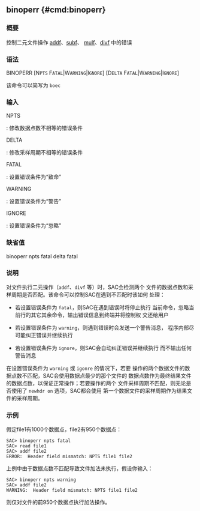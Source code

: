 ## binoperr {#cmd:binoperr}

### 概要

控制二元文件操作
[addf](/commands/addf.md)、[subf](/commands/subf.md)、
[mulf](/commands/mulf.md)、[divf](/commands/divf.md) 中的错误

### 语法

BINOPERR \[N`PTS` F`ATAL`|W`ARNING`|I`GNORE`\] \[D`ELTA`
F`ATAL`|W`ARNING`|I`GNORE`\]

该命令可以简写为 `boec`

### 输入

NPTS

:   修改数据点数不相等的错误条件

DELTA

:   修改采样周期不相等的错误条件

FATAL

:   设置错误条件为“致命”

WARNING

:   设置错误条件为“警告”

IGNORE

:   设置错误条件为“忽略”

### 缺省值

binoperr npts fatal delta fatal

### 说明

对文件执行二元操作（`addf`、`divf` 等）时，SAC会检测两个
文件的数据点数和采样周期是否匹配。该命令可以控制SAC在遇到不匹配时该如何
处理：

-   若设置错误条件为 `fatal`，则SAC在遇到错误时将停止执行
    当前命令，忽略当前行的其它其余命令，输出错误信息到终端并将控制权
    交还给用户

-   若设置错误条件为 `warning`，则遇到错误时会发送一个警告消息，
    程序内部尽可能纠正错误并继续执行

-   若设置错误条件为 `ignore`，则SAC会自动纠正错误并继续执行
    而不输出任何警告消息

在设置错误条件为 `warning` 或 `igonre` 的情况下，若要
操作的两个数据文件的数据点数不匹配，SAC会使用数据点最少的那个文件的
数据点数作为最终结果文件的数据点数，以保证正常操作；若要操作的两个
文件采样周期不匹配，则无论是否使用了 `newhdr on` 选项，SAC都会使用
第一个数据文件的采样周期作为结果文件的采样周期。

### 示例

假定file1有1000个数据点，file2有950个数据点：

``` {.bash}
SAC> binoperr npts fatal
SAC> read file1
SAC> addf file2
ERROR:  Header field mismatch: NPTS file1 file2
```

上例中由于数据点数不匹配导致文件加法未执行，假设你输入：

``` {.bash}
SAC> binoperr npts warning
SAC> addf file2
WARNING:  Header field mismatch: NPTS file1 file2
```

则仅对文件的前950个数据点执行加法操作。
